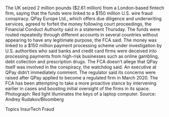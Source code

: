 The UK seized 2 million pounds ($2.61 million) from a London-based fintech firm, saying that the funds were linked to a $150 million U.S. wire fraud conspiracy.
QPay Europe Ltd., which offers due diligence and underwriting services, agreed to forfeit the money following court proceedings, the Financial Conduct Authority said in a statement Thursday. The funds were routed repeatedly through different accounts in several countries without appearing to have any legitimate purpose, the FCA said.
The money was linked to a $150 million payment processing scheme under investigation by U.S. authorities who said banks and credit card firms were deceived into processing payments from high-risk businesses such as online gambling, debt collection and prescription drugs. The FCA doesn’t allege that QPay itself was involved in the conspiracy, the watchdog said.
An executive at QPay didn’t immediately comment.
The regulator said its concerns were raised after QPay applied to become a regulated firm in March 2020. The FCA has been attempting to take a more proactive stance by intervening earlier in cases and boosting initial oversight of the firms in its space.
Photograph: Red light illuminates the keys of a laptop computer. Source: Andrey Rudakov/Bloomberg

Topics
InsurTech
Fraud
